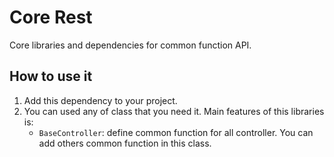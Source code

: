 # Core Rest
Core libraries and dependencies for common function API.

## How to use it
1. Add this dependency to your project.
2. You can used any of class that you need it. Main features of this libraries is:
   - `BaseController`: define common function for all controller. You can add others common function in this class.
